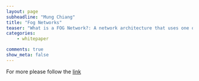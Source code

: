 ```yaml
---
layout: page 
subheadline: "Mung Chiang"
title: "Fog Networks"
teaser: "What is a FOG Network?: A network architecture that uses one or a collaborative multitude of end-user clients or near-user edge devices to carry out a substantial amount of storage (rather than stored primarily in cloud data centers), communication (rather than routed over backbone networks), and control, configuration, measurement and management (rather than controlled primarily by network gateways such as those in LTE core)."
categories:
    - whitepaper  

comments: true
show_meta: false
---
```


 
For more please follow the [link](http://www.slideserve.com/marsden-lopez/fog-networks)